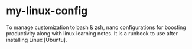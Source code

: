 # my-linux-config
To manage customization to bash &amp; zsh, nano configurations for boosting productivity along with linux learning notes. It is a runbook to use after installing Linux [Ubuntu].
